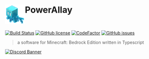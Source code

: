 <h1>PowerAllay<img src="assets/logo/logo.png" height="64" width="64" align="left"></img></h1><br/>

[![Build Status](https://github.com/PowerAllay/PowerAllay/actions/workflows/main.yml/badge.svg)](https://github.com/PowerAllay/PowerAllay)
[![GitHub license](https://img.shields.io/github/license/PowerAllay/PowerAllay.svg)](https://github.com/PowerAllay/PowerAllay/blob/master/LICENSE)
[![CodeFactor](https://www.codefactor.io/repository/github/PowerAllay/PowerAllay/badge)](https://www.codefactor.io/repository/github/PowerAllay/PowerAllay)
[![GitHub issues](https://img.shields.io/github/issues/PowerAllay/PowerAllay.svg)](https://github.com/PowerAllay/PowerAllay/issues)

> a software for Minecraft: Bedrock Edition written in Typescript

[![Discord Banner](https://discordapp.com/api/guilds/1132224503880089620/widget.png?style=banner3)](https://discord.gg/hZE2mzbw8f)